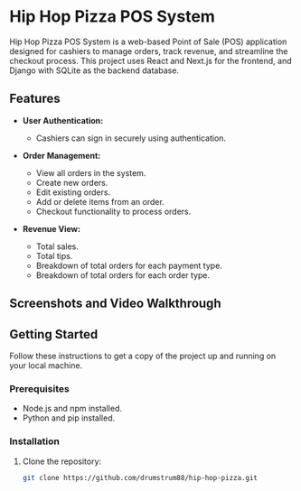 # Hip Hop Pizza POS System

Hip Hop Pizza POS System is a web-based Point of Sale (POS) application designed for cashiers to manage orders, track revenue, and streamline the checkout process. This project uses React and Next.js for the frontend, and Django with SQLite as the backend database.

## Features

- **User Authentication:**
  - Cashiers can sign in securely using authentication.
  
- **Order Management:**
  - View all orders in the system.
  - Create new orders.
  - Edit existing orders.
  - Add or delete items from an order.
  - Checkout functionality to process orders.

- **Revenue View:**
  - Total sales.
  - Total tips.
  - Breakdown of total orders for each payment type.
  - Breakdown of total orders for each order type.

## Screenshots and Video Walkthrough

<!-- Add screenshots or GIFs of your application here. You can also include a link to a video walkthrough. -->

## Getting Started

Follow these instructions to get a copy of the project up and running on your local machine.

### Prerequisites

- Node.js and npm installed.
- Python and pip installed.

### Installation

1. Clone the repository:

   ```bash
   git clone https://github.com/drumstrum88/hip-hop-pizza.git
